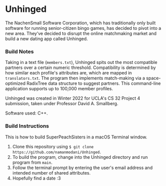 # Unhinged

The NachenSmall Software Corporation, which has traditionally only built software for running senior-citizen bingo games, has decided to pivot into a new area. They’ve decided to disrupt the online matchmaking market and build a new dating app called Unhinged.

### Build Notes

Taking in a text file (`members.txt`), Unhinged spits out the most compatible partners over a certain numeric threshold. Compatibility is determined by how similar each profile's attributes are, which are mapped in `translators.txt`. The program then implements match-making via a space-optimized RadixTree data structure to suggest partners. This command-line application supports up to 100,000 member profiles.

Unhinged was created in Winter 2022 for UCLA's CS 32 Project 4 submission, taken under Professor David A. Smallberg.

Software used: C++.

### Build Instructions

This is how to build SuperPeachSisters in a macOS Terminal window.

1. Clone this repository using `$ git clone https://github.com/namanmodani/Unhinged`.
2. To build the program, change into the Unhinged directory and run program from `main`.
3. Follow the terminal prompt by entering the user's email address and intended number of shared attributes.
4. Hopefully find a date :3
